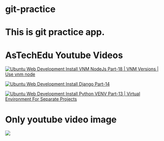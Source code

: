 # git-practice

# This is git practice app.




# AsTechEdu Youtube Videos

[![Ubuntu Web Development Install VNM NodeJs Part-18 | VNM Versions | Use vnm node](https://img.youtube.com/vi/ZscIMEVH-qc/0.jpg)](https://www.youtube.com/watch?v=ZscIMEVH-qc)
 
[![Ubuntu Web Development Install Django Part-14](https://img.youtube.com/vi/KignfWky9aw/0.jpg)](https://www.youtube.com/watch?v=KignfWky9aw)

[![Ubuntu Web Development Install Python VENV Part-13 | Virtual Environment For Separate Projects](https://img.youtube.com/vi/ju3HSu8QBcE/0.jpg)](https://www.youtube.com/watch?v=ju3HSu8QBcE)


# Only youtube video image
[![](https://img.youtube.com/vi/ZscIMEVH-qc/0.jpg)](#)
 

